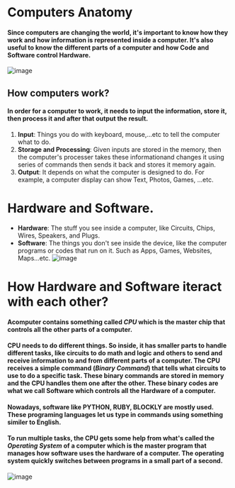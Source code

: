 # Computers Anatomy
#### Since computers are changing the world, it's important to know how they work and how information is represented inside a computer. It's also useful to know the different parts of a computer and how Code and Software control Hardware.
![image](https://cdn2.vectorstock.com/i/1000x1000/05/96/isolated-kawaii-laptop-design-vector-12060596.jpg)

## How computers work?
#### In order for a computer to work, it needs to input the information, store it, then process it and after that output the result.
 1. **Input**: Things you do with keyboard, mouse,...etc to tell the computer what to do.
 2. **Storage and Processing**: Given inputs are stored in the memory, then the computer's processer takes these informationand changes it using series of commands then sends it back and stores it memory again.
 3. **Output**: It depends on what the computer is designed to do. For example, a computer display can show Text, Photos, Games, ...etc.


 # Hardware and Software.
+  **Hardware**: The stuff you see inside a computer, like Circuits, Chips, Wires, Speakers, and Plugs.
+ **Software**: The things you don't see inside the device, like the computer programs or codes that run on it. Such as Apps, Games, Websites, Maps...etc.
![image](https://diffzi.com/wp-content/uploads/2018/10/hardware-vs-software.jpg)


# How Hardware and Software iteract with each other?
#### Acomputer contains something called *CPU* which is the master chip that controls all the other parts of a computer.
#### CPU needs to do different things. So inside, it has smaller parts to handle different tasks, like circuits to do math and logic and others to send and receive information to and from different parts of a computer. The CPU receives a simple command (*Binary Command*) that tells what circuits to use to do a specific task. These binary commands are stored in memory and the CPU handles them one after the other. These binary codes are what we call Software which controls all the Hardware of a computer.
#### Nowadays, software like PYTHON, RUBY, BLOCKLY are mostly used. These programing languages let us type in commands using something similer to English.
#### To run multiple tasks, the CPU gets some help from what's called the *Operating System* of a computer which is the master program that manages how software uses the hardware of a computer. The operating system quickly switches between programs in a small part of a second.
![image](https://miro.medium.com/max/3402/1*YFKa21Om8zYqIHET1-z9ag.jpeg)

